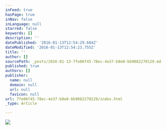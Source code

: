 ```yaml
---
inFeed: true
hasPage: true
inNav: false
inLanguage: null
starred: false
keywords: []
description: ''
datePublished: '2016-01-13T12:54:29.684Z'
dateModified: '2016-01-13T12:54:23.755Z'
title: ''
author: []
sourcePath: _posts/2016-01-13-7fe06f45-78ec-4e37-b8e0-bb9082270129.md
published: true
authors: []
publisher:
  name: null
  domain: null
  url: null
  favicon: null
url: 7fe06f45-78ec-4e37-b8e0-bb9082270129/index.html
_type: Article

---
```

![](https://the-grid-user-content.s3-us-west-2.amazonaws.com/3ae7d228-4dde-4cd3-8b83-6a25029b1018.jpg)